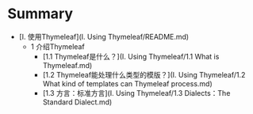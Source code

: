 # Summary

* [I. 使用Thymeleaf](I. Using Thymeleaf/README.md)
    * 1 介绍Thymeleaf
        * [1.1 Thymeleaf是什么？](I. Using Thymeleaf/1.1 What is Thymeleaf.md)
        * [1.2 Thymeleaf能处理什么类型的模版？](I. Using Thymeleaf/1.2 What kind of templates can Thymeleaf process.md)
        * [1.3 方言：标准方言](I. Using Thymeleaf/1.3 Dialects：The Standard Dialect.md)
